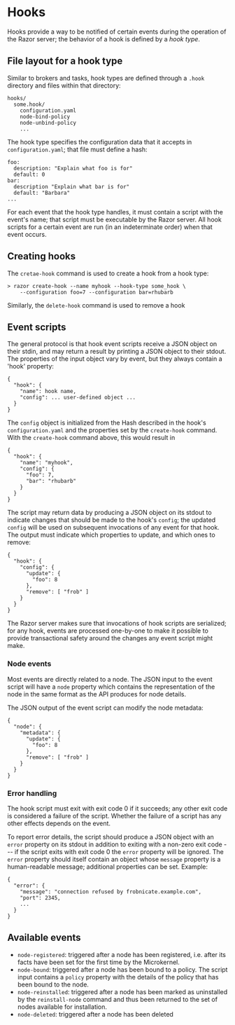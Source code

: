 # Hooks

Hooks provide a way to be notified of certain events during the operation
of the Razor server; the behavior of a hook is defined by a *hook
type*.

## File layout for a hook type

Similar to brokers and tasks, hook types are defined through a `.hook`
directory and files within that directory:

    hooks/
      some.hook/
        configuration.yaml
        node-bind-policy
        node-unbind-policy
        ...

The hook type specifies the configuration data that it accepts in
`configuration.yaml`; that file must define a hash:

    foo:
      description: "Explain what foo is for"
      default: 0
    bar:
      description "Explain what bar is for"
      default: "Barbara"
    ...

For each event that the hook type handles, it must contain a script with
the event's name; that script must be executable by the Razor server. All
hook scripts for a certain event are run (in an indeterminate order) when
that event occurs.

## Creating hooks

The `cretae-hook` command is used to create a hook from a hook type:

    > razor create-hook --name myhook --hook-type some_hook \
        --configuration foo=7 --configuration bar=rhubarb

Similarly, the `delete-hook` command is used to remove a hook

## Event scripts

The general protocol is that hook event scripts receive a JSON object on
their stdin, and may return a result by printing a JSON object to their
stdout. The properties of the input object vary by event, but they always
contain a 'hook' property:

    {
      "hook": {
        "name": hook name,
        "config": ... user-defined object ...
      }
    }

The `config` object is initialized from the Hash described in the hook's
`configuration.yaml` and the properties set by the `create-hook`
command. With the `create-hook` command above, this would result in

    {
      "hook": {
        "name": "myhook",
        "config": {
          "foo": 7,
          "bar": "rhubarb"
        }
      }
    }

The script may return data by producing a JSON object on its stdout to
indicate changes that should be made to the hook's `config`; the updated
`config` will be used on subsequent invocations of any event for that
hook. The output must indicate which properties to update, and which ones
to remove:

    {
      "hook": {
        "config": {
          "update": {
            "foo": 8
          },
          "remove": [ "frob" ]
        }
      }
    }


The Razor server makes sure that invocations of hook scripts are
serialized; for any hook, events are processed one-by-one to make it
possible to provide transactional safety around the changes any event
script might make.

### Node events

Most events are directly related to a node. The JSON input to the event
script will have a `node` property which contains the representation of the
node in the same format as the API produces for node details.

The JSON output of the event script can modify the node metadata:

    {
      "node": {
        "metadata": {
          "update": {
            "foo": 8
          },
          "remove": [ "frob" ]
        }
      }
    }

### Error handling

The hook script must exit with exit code 0 if it succeeds; any other exit
code is considered a failure of the script. Whether the failure of a script
has any other effects depends on the event.

To report error details, the script should produce a JSON object with an
`error` property on its stdout in addition to exiting with a non-zero exit
code --- if the script exits with exit code 0 the `error` property will be
ignored. The `error` property should itself contain an object whose
`message` property is a human-readable message; additional properties can
be set. Example:

    {
      "error": {
        "message": "connection refused by frobnicate.example.com",
        "port": 2345,
        ...
      }
    }


## Available events

* `node-registered`: triggered after a node has been registered, i.e. after
  its facts have been set for the first time by the Microkernel.
* `node-bound`: triggered after a node has been bound to a policy. The
  script input contains a `policy` property with the details of the
  policy that has been bound to the node.
* `node-reinstalled`: triggered after a node has been marked as uninstalled
  by the `reinstall-node` command and thus been returned to the set of
  nodes available for installation.
* `node-deleted`: triggered after a node has been deleted

